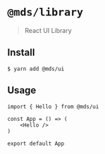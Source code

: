 # `@mds/library`

> React UI Library

## Install
`$ yarn add @mds/ui`

## Usage
```
import { Hello } from @mds/ui

const App = () => (
    <Hello />
)

export default App
```

